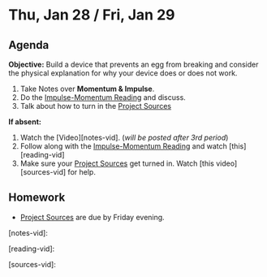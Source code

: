 Thu, Jan 28 / Fri, Jan 29
==================

Agenda
---------
**Objective:** Build a device that prevents an egg from breaking and consider the physical explanation for why your device does or does not work.

1. Take Notes over **Momentum & Impulse**.
2. Do the [Impulse-Momentum Reading][reading] and discuss.
3. Talk about how to turn in the  [Project Sources][sources]


**If absent:**

 1. Watch the [Video][notes-vid]. (*will be posted after 3rd period*)
 2. Follow along with the [Impulse-Momentum Reading][reading] and watch [this][reading-vid]
 3. Make sure your [Project Sources][sources] get turned in.  Watch [this video][sources-vid] for help.

Homework 
-------------
- [Project Sources][sources] are due by Friday evening.

[sources]: https://avon.schoology.com/assignment/4545023001
[reading]: https://avon.schoology.com/course/2624603689/materials/gp/4632689135

[notes-vid]: 

[reading-vid]: 

[sources-vid]: 
<!--stackedit_data:
eyJoaXN0b3J5IjpbLTE3Mjk1Njg2OTUsLTE4NjkxNjU1MjgsMT
I5MDExNjQwMywtMTMwNzgxNTAyOSw0NTMzMzU4MTgsLTY2MDk1
Mjc5MywtMTM3MTMxODAyOSwtMTcxOTUzODE5LC05OTAwMDI1MT
YsLTEzMjc2MjQxNzIsLTc5NjUwNTg0NV19
-->